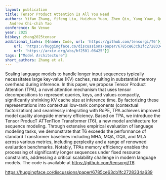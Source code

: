 ```yaml
---
layout: publication
title: Tensor Product Attention Is All You Need
authors: Yifan Zhang, Yifeng Liu, Huizhuo Yuan, Zhen Qin, Yang Yuan, Quanquan Gu,
  Andrew Chi-chih Yao
conference: No Venue
year: 2025
bibkey: zhang2025tensor
additional_links: [{name: Code, url: 'https://github.com/tensorgi/T6'}, {name: Code,
    url: 'https://huggingface.co/discussions/paper/6785ce63cb1fc2728334a639'}, {name: Paper,
    url: 'https://arxiv.org/abs/hf2501.06425'}]
tags: ["Model Architecture"]
short_authors: Zhang et al.
---
```

Scaling language models to handle longer input sequences typically necessitates large key-value (KV) caches, resulting in substantial memory overhead during inference. In this paper, we propose Tensor Product Attention (TPA), a novel attention mechanism that uses tensor decompositions to represent queries, keys, and values compactly, significantly shrinking KV cache size at inference time. By factorizing these representations into contextual low-rank components (contextual factorization) and seamlessly integrating with RoPE, TPA achieves improved model quality alongside memory efficiency. Based on TPA, we introduce the Tensor ProducT ATTenTion Transformer (T6), a new model architecture for sequence modeling. Through extensive empirical evaluation of language modeling tasks, we demonstrate that T6 exceeds the performance of standard Transformer baselines including MHA, MQA, GQA, and MLA across various metrics, including perplexity and a range of renowned evaluation benchmarks. Notably, TPAs memory efficiency enables the processing of significantly longer sequences under fixed resource constraints, addressing a critical scalability challenge in modern language models. The code is available at https://github.com/tensorgi/T6.

https://huggingface.co/discussions/paper/6785ce63cb1fc2728334a639